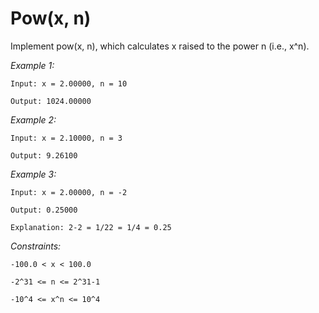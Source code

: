 # Pow(x, n)

Implement pow(x, n), which calculates x raised to the power n (i.e., x^n).

 

_Example 1:_

`
Input: x = 2.00000, n = 10
`

`
Output: 1024.00000
`


_Example 2:_

`
Input: x = 2.10000, n = 3
`

`
Output: 9.26100
`


_Example 3:_

`
Input: x = 2.00000, n = -2
`

`
Output: 0.25000
`

`
Explanation: 2-2 = 1/22 = 1/4 = 0.25
`
 

_Constraints:_

`
-100.0 < x < 100.0
`

`
-2^31 <= n <= 2^31-1
`

`
-10^4 <= x^n <= 10^4
`

